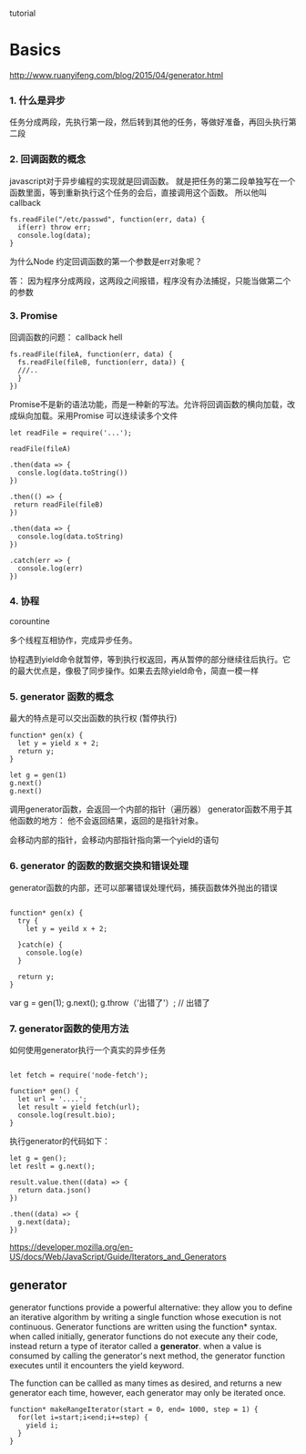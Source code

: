
tutorial


# Basics

http://www.ruanyifeng.com/blog/2015/04/generator.html


### 1. 什么是异步

任务分成两段，先执行第一段，然后转到其他的任务，等做好准备，再回头执行第二段



### 2. 回调函数的概念

javascript对于异步编程的实现就是回调函数。 就是把任务的第二段单独写在一个函数里面，等到重新执行这个任务的会后，直接调用这个函数。 所以他叫callback


```
fs.readFile("/etc/passwd", function(err, data) {
  if(err) throw err;
  console.log(data);
}
```
为什么Node 约定回调函数的第一个参数是err对象呢？

答：
因为程序分成两段，这两段之间报错，程序没有办法捕捉，只能当做第二个的参数

### 3. Promise

回调函数的问题： callback hell

```
fs.readFile(fileA, function(err, data) {
  fs.readFile(fileB, function(err, data)) {
  ///..
  }
})

```

Promise不是新的语法功能，而是一种新的写法。允许将回调函数的横向加载，改成纵向加载。采用Promise 可以连续读多个文件

```
let readFile = require('...');

readFile(fileA)

.then(data => {
  consle.log(data.toString())
})

.then(() => {
 return readFile(fileB)
})

.then(data => {
  console.log(data.toString)
})

.catch(err => {
  console.log(err)
})
```

### 4. 协程

corountine

多个线程互相协作，完成异步任务。

协程遇到yield命令就暂停，等到执行权返回，再从暂停的部分继续往后执行。它的最大优点是，像极了同步操作。如果去去除yield命令，简直一模一样


### 5. generator 函数的概念

最大的特点是可以交出函数的执行权 (暂停执行)


```
function* gen(x) {
  let y = yield x + 2;
  return y;
}

let g = gen(1)
g.next()
g.next()
```


调用generator函数，会返回一个内部的指针（遍历器）
generator函数不用于其他函数的地方： 他不会返回结果，返回的是指针对象。

会移动内部的指针，会移动内部指针指向第一个yield的语句


### 6. generator 的函数的数据交换和错误处理

generator函数的内部，还可以部署错误处理代码，捕获函数体外抛出的错误

```

function* gen(x) {
  try {
    let y = yeild x + 2;
    
  }catch(e) {
    console.log(e)
  }
  
  return y;
}
```

var g = gen(1);
g.next();
g.throw（'出错了'）;
// 出错了

### 7. generator函数的使用方法

如何使用generator执行一个真实的异步任务

```

let fetch = require('node-fetch');

function* gen() {
  let url = '....';
  let result = yield fetch(url);
  console.log(result.bio);
}

```
执行generator的代码如下：


```
let g = gen();
let reslt = g.next();

result.value.then((data) => {
  return data.json()
})

.then((data) => {
  g.next(data);
})

```




https://developer.mozilla.org/en-US/docs/Web/JavaScript/Guide/Iterators_and_Generators


## generator 

generator functions provide a powerful alternative: they allow you to define an iterative algorithm by writing a single function whose execution is not continuous. Generator functions are written using the function* syntax.
when called initially, generator functions do not execute any their code, instead return a type of iterator called a **generator**. when a value is consumed by calling the generator's next method, the generator function executes until it encounters the yield keyword.

The function can be callled as many times as desired, and returns a new generator each time, however, each generator may only be iterated once.


```
function* makeRangeIterator(start = 0, end= 1000, step = 1) {
  for(let i=start;i<end;i+=step) {
    yield i;
  }
}
```

